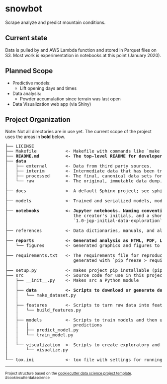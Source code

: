 snowbot
==============================

Scrape analyze and predict mountain conditions.

Current state
------------

Data is pulled by and AWS Lambda function and stored in Parquet files on S3.  Most work is experimentation in notebooks at this point (January 2020).

Planned Scope
------------
- Predictive models:
  - Lift opening days and times
- Data analysis:
  - Powder accumulation since terrain was last open
- Data Visualization web app (via Shiny)

Project Organization
------------
Note: Not all directories are in use yet.  The current scope of the project uses the areas in **bold** below.

<pre>
├── LICENSE
├── Makefile           <- Makefile with commands like `make data` or `make train`
<b>├── README.md          <- The top-level README for developers using this project.</b>
<b>├── data</b>
│   ├── external       <- Data from third party sources.
│   ├── interim        <- Intermediate data that has been transformed.
│   ├── processed      <- The final, canonical data sets for modeling.
│   └── raw            <- The original, immutable data dump.
│
├── docs               <- A default Sphinx project; see sphinx-doc.org for details
│
├── models             <- Trained and serialized models, model predictions, or model summaries
│
<b>├── notebooks          <- Jupyter notebooks. Naming convention is a number (for ordering),</b>
│                         the creator's initials, and a short `-` delimited description, e.g.
│                         `1.0-jqp-initial-data-exploration`.
│
├── references         <- Data dictionaries, manuals, and all other explanatory materials.
│
<b>├── reports            <- Generated analysis as HTML, PDF, LaTeX, etc.</b>
│   └── figures        <- Generated graphics and figures to be used in reporting
│
├── requirements.txt   <- The requirements file for reproducing the analysis environment, e.g.
│                         generated with `pip freeze > requirements.txt`
│
├── setup.py           <- makes project pip installable (pip install -e .) so src can be imported
├── src                <- Source code for use in this project.
│   ├── __init__.py    <- Makes src a Python module
│   │
<b>│   ├── data           <- Scripts to download or generate data</b>
│   │   └── make_dataset.py
│   │
│   ├── features       <- Scripts to turn raw data into features for modeling
│   │   └── build_features.py
│   │
│   ├── models         <- Scripts to train models and then use trained models to make
│   │   │                 predictions
│   │   ├── predict_model.py
│   │   └── train_model.py
│   │
│   └── visualization  <- Scripts to create exploratory and results oriented visualizations
│       └── visualize.py
│
└── tox.ini            <- tox file with settings for running tox; see tox.testrun.org
</pre>

--------

<p><small>Project structure based on the <a target="_blank" href="https://drivendata.github.io/cookiecutter-data-science/">cookiecutter data science project template</a>. #cookiecutterdatascience</small></p>
